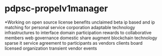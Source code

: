 # pdpsc-propelv1manager
*Working on open source license benefits unclaimed beta ip based and ip matching for personal service corporation adaptable technology infrastructures to interface domain participation rewards to collaborative members web governance domestic share augment blockchain technology sparse it service agreement to participants as vendors clients board licensed organization transient vendor events
